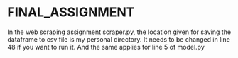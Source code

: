 # FINAL_ASSIGNMENT

In the web scraping assignment scraper.py, the location given for saving the dataframe to csv file is my personal directory. It needs to be changed in line 48 if you want to run it.
And the same applies for line 5 of model.py
